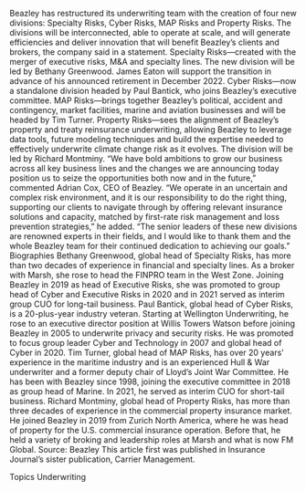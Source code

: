 Beazley has restructured its underwriting team with the creation of four new divisions: Specialty Risks, Cyber Risks, MAP Risks and Property Risks. The divisions will be interconnected, able to operate at scale, and will generate efficiencies and deliver innovation that will benefit Beazley’s clients and brokers, the company said in a statement.
Specialty Risks—created with the merger of executive risks, M&A and specialty lines. The new division will be led by Bethany Greenwood. James Eaton will support the transition in advance of his announced retirement in December 2022.
Cyber Risks—now a standalone division headed by Paul Bantick, who joins Beazley’s executive committee.
MAP Risks—brings together Beazley’s political, accident and contingency, market facilities, marine and aviation businesses and will be headed by Tim Turner.
Property Risks—sees the alignment of Beazley’s property and treaty reinsurance underwriting, allowing Beazley to leverage data tools, future modeling techniques and build the expertise needed to effectively underwrite climate change risk as it evolves. The division will be led by Richard Montminy.
“We have bold ambitions to grow our business across all key business lines and the changes we are announcing today position us to seize the opportunities both now and in the future,” commented Adrian Cox, CEO of Beazley.
“We operate in an uncertain and complex risk environment, and it is our responsibility to do the right thing, supporting our clients to navigate through by offering relevant insurance solutions and capacity, matched by first-rate risk management and loss prevention strategies,” he added. “The senior leaders of these new divisions are renowned experts in their fields, and I would like to thank them and the whole Beazley team for their continued dedication to achieving our goals.”
Biographies
Bethany Greenwood, global head of Specialty Risks, has more than two decades of experience in financial and specialty lines. As a broker with Marsh, she rose to head the FINPRO team in the West Zone. Joining Beazley in 2019 as head of Executive Risks, she was promoted to group head of Cyber and Executive Risks in 2020 and in 2021 served as interim group CUO for long-tail business.
Paul Bantick, global head of Cyber Risks, is a 20-plus-year industry veteran. Starting at Wellington Underwriting, he rose to an executive director position at Willis Towers Watson before joining Beazley in 2005 to underwrite privacy and security risks. He was promoted to focus group leader Cyber and Technology in 2007 and global head of Cyber in 2020.
Tim Turner, global head of MAP Risks, has over 20 years’ experience in the maritime industry and is an experienced Hull & War underwriter and a former deputy chair of Lloyd’s Joint War Committee. He has been with Beazley since 1998, joining the executive committee in 2018 as group head of Marine. In 2021, he served as interim CUO for short-tail business.
Richard Montminy, global head of Property Risks, has more than three decades of experience in the commercial property insurance market. He joined Beazley in 2019 from Zurich North America, where he was head of property for the U.S. commercial insurance operation. Before that, he held a variety of broking and leadership roles at Marsh and what is now FM Global.
Source: Beazley
This article first was published in Insurance Journal’s sister publication, Carrier Management.

Topics
Underwriting
